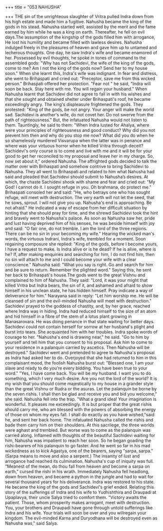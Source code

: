 +++
title = "053 NAHUSHA"

+++
THE sin of the unrighteous slaughter of
Vritra pulled Indra down from his high
estate and made him a fugitive. Nahusha
became the king of the gods in his stead.
Nahusha started well, assisted by the merit
and the fame earned by him while he was
a king on earth. Thereafter, he fell on evil
days.The assumption of the kingship of the
gods filled him with arrogance, He lost his
humility and became filled with lawless
desires.
Nahusha indulged freely in the pleasures
of heaven and gave him up to untamed
and lecherous thoughts. One day, he saw
Indra's wife and became enamored of her.
Possessed by evil thoughts, he spoke in
tones of command to the assembled gods:
"Why has not Sachidevi, the wife of the
king of the gods, come to me? Am I not
the king of the gods now? Send her to my
house soon."
When she learnt this, Indra's wife was
indignant. In fear and distress, she went to
Brihaspati and cried out: "Preceptor, save
me from this wicked person."
Brihaspati offered her protection. "Fear
not " he said, "Indra will soon be back.
Stay here with me. You will regain your
husband." When Nahusha learnt that
Sachidevi did not agree to fall in with his
wishes and that she sought and obtained
shelter under Brihaspati's roof, he became
exceedingly angry.
The king's displeasure frightened the
gods. They protested: "King of the gods,
be not angry. Your anger will make the
world sad. Sachidevi is another's wife, do
not covet her. Do not swerve from the
path of righteousness."
But, the infatuated Nahusha would not
listen to them. Tauntingly, he said to
them: "When Indra lusted for Ahalya,
where
were
your
principles
of
righteousness and good conduct? Why did
you not prevent him then and why do you
stop me now? What did you do when he
so shamelessly murdered Visvarupa when
the latter was in penance and where was
your virtuous horror when he killed Vritra
through deceit? Sachidevi's only course is
to come and live with me and it will be for
your good to get her reconciled to my
proposal and leave her in my charge. So,
now set about it," ordered Nahusha.
The affrighted gods decided to talk the
matter over with Brihaspati and somehow
contrive to bring Sachidevi to Nahusha.
They all went to Brihaspati and related to
him what Nahusha had said and pleaded
that Sachidevi should submit to Nahusha’s
desires.
At which, the chaste Sachidevi shook with
shame and fear and cried out: "My God! I
cannot do it. I sought refuge in you. Oh
brahmana, do protect me."
Brihaspati consoled her and said: "He,
who betrays one who has sought refuge,
will meet with destruction. The very earth
will not let the seed, that he sows, sprout.
I will not give you up. Nahusha's end is
approaching. Be not afraid."
He indicated a way of escape from her
difficult situation by hinting that she
should pray for time, and the shrewd
Sachidevi took the hint and bravely went
to Nahusha's palace.
As soon as Nahusha saw her, pride and
lust having deprived him of his senses, he
was beside himself with joy and said: "O
fair one, do not tremble. I am the lord of
the three regions. There can be no sin in
your becoming my wife."
Hearing the wicked man's words, the
virtuous Indrani, Indra's wife, trembled for
a moment. Soon regaining composure she
replied: "King of the gods, before I
become yours, I have a request to make. Is
Indra alive or is he dead? If he is alive,
where is he? If, after making enquiries
and searching for him, I do not find him,
then no sin will attach to me and I could
become your wife with a clear
conscience."
Nahusha said: "What you say is right. Go
and search for him and be sure to return.
Remember the plighted word." Saying
this, he sent her back to Brihaspati's
house.The gods went to the great Vishnu and
complained to him of Nahusha. They said:
"Lord, it was your might that killed Vritra
but Indra bears, the sin of it, and ashamed
and afraid to show himself in his unclean
state, he has hidden himself.
Pray indicate a way of deliverance for
him." Narayana said in reply: "Let him
worship me. He will be cleansed of sin
and the evil-minded Nahusha will meet
with destruction."
Sachidevi prayed to the goddess of
chastity, and, by her grace, reached where
Indra was in hiding. Indra had reduced
himself to the size of an atom and hid
himself in a fibre of the stem of a lotus
plant growing in Manasarovara. He was
doing penance in that state waiting for
better days. Sachidevi could not contain
herself for sorrow at her husband's plight
and burst into tears. She acquainted him
with her troubles.
Indra spoke words of courage to her.
"Nahusha's end is drawing near," he said.
"Go to him by yourself and tell him that
you consent to his proposal. Ask him to
come to your residence in a palanquin
carried by ascetics. Then Nahusha will be
destroyed."
Sachidevi went and pretended to agree to
Nahusha's proposal as Indra had asked her
to do. Overjoyed that she had returned to
him in this complaisant mood, the foolish
Nahusha burst out: "Blessed one, I am
your slave and ready to do you’re every
bidding. You have been true to your
word."
"Yes, I have come back. You will be my
husband. I want you to do something,
which I very much desire. Are you not the
lord of the world? It is my wish that you
should come majestically to my house in a
grander style than the great Vishnu or
Rudra or the asuras. Let the palanquin be
borne by the seven rishis. I shall then be
glad and receive you and bid you
welcome," she said.
Nahusha fell into the trap. "What a grand
idea! Your imagination is wonderful. It
pleases me exceedingly. It is but proper
that the great rishis should carry me, who
am blessed with the powers of absorbing
the energy of those on whom my eyes fall.
I shall do exactly as you have
wished,"said he, and sent her back home.
The infatuated Nahusha called the rishis
and bade them carry him on their
shoulders.
At this sacrilege, the three worlds were
aghast and trembled. But worse was to
come as the palanquin was carried along.
Inflamed with thoughts of the beautiful
Sachidevi waiting for him, Nahusha was
impatient to reach her soon. So he began
goading the rishi-bearers of his palanquin
to go faster. And he went so far in his mad
wickedness as to kick Agastya, one of the
bearers, saying "sarpa, sarpa." (Sarpa
means to move and also a serpent.) The
insanity of lust and arrogance had reached
its culmination. Nahusha's cup of iniquity
was full.
"Meanest of the mean, do thou fall from
heaven and become a sarpa on earth,"
cursed the rishi in his wrath. Immediately
Nahusha fell headlong, down from
heaven, and became a python in the jungle
and had to wait for several thousand years
for his deliverance. Indra was restored to
his state. He became the king of the gods
and Sachidevi's grief ended.
Relating this story of the sufferings of
Indra and his wife to Yudhishthira and
Draupadi at Upaplavya, their uncle Salya
tried to comfort them.
"Victory awaits the patient. Those, whom
prosperity makes arrogant, meet with
destruction. You, your brothers and
Draupadi have gone through untold
sufferings like Indra and his wife. Your
trials will soon be over and you willregain your kingdom. The evil-minded
Karna and Duryodhana will be destroyed
even as Nahusha was," said Salya.